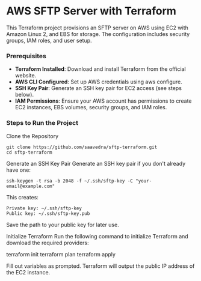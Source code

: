 # AWS SFTP Server with Terraform

This Terraform project provisions an SFTP server on AWS using EC2 with Amazon Linux 2, and EBS for storage. The configuration includes security groups, IAM roles, and user setup.

### Prerequisites

* __Terraform Installed__: Download and install Terraform from the official website.  
* __AWS CLI Configured__: Set up AWS credentials using aws configure.  
* __SSH Key Pair__: Generate an SSH key pair for EC2 access (see steps below).  
* __IAM Permissions__: Ensure your AWS account has permissions to create EC2 instances, EBS volumes, security groups, and IAM roles.  

### Steps to Run the Project

Clone the Repository
```
git clone https://github.com/saavedra/sftp-terraform.git
cd sftp-terraform
```

Generate an SSH Key Pair Generate an SSH key pair if you don't already have one:

```
ssh-keygen -t rsa -b 2048 -f ~/.ssh/sftp-key -C "your-email@example.com"
```

This creates:

```
Private key: ~/.ssh/sftp-key
Public key: ~/.ssh/sftp-key.pub
```

Save the path to your public key for later use.

Initialize Terraform Run the following command to initialize Terraform and download the required providers:

terraform init
terraform plan
terraform apply


Fill out variables as prompted. Terraform will output the public IP address of the EC2 instance.

